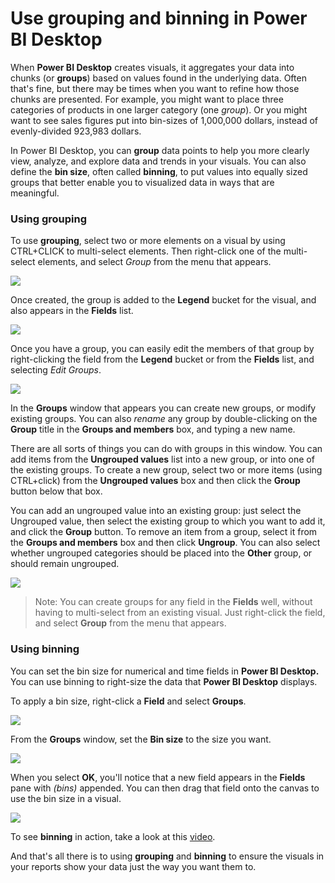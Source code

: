 <properties
   pageTitle="Use grouping and binning in Power BI Desktop"
   description="Learn how to group and bin elements in Power BI Desktop"
   services="powerbi"
   documentationCenter=""
   authors="davidiseminger"
   manager="mblythe"
   backup=""
   editor=""
   tags=""
   qualityFocus="no"
   qualityDate=""/>

<tags
   ms.service="powerbi"
   ms.devlang="NA"
   ms.topic="article"
   ms.tgt_pltfrm="NA"
   ms.workload="powerbi"
   ms.date="03/01/2017"
   ms.author="davidi"/>

# Use grouping and binning in Power BI Desktop

When **Power BI Desktop** creates visuals, it aggregates your data into chunks (or **groups**) based on values found in the underlying data. Often that's fine, but there may be times when you want to refine how those chunks are presented. For example, you might want to place three categories of products in one larger category (one *group*). Or you might want to see sales figures put into bin-sizes of 1,000,000 dollars, instead of evenly-divided 923,983 dollars.

In Power BI Desktop, you can **group** data points to help you more clearly view, analyze, and explore data and trends in your visuals. You can also define the **bin size**, often called **binning**, to put values into equally sized groups that better enable you to visualized data in ways that are meaningful.

### Using grouping

To use **grouping**, select two or more elements on a visual by using CTRL+CLICK to multi-select elements. Then right-click one of the multi-select elements, and select *Group* from the menu that appears.

![](media/powerbi-desktop-grouping-and-binning/grouping-binning_1.png)

Once created, the group is added to the **Legend** bucket for the visual, and also appears in the **Fields** list.

![](media/powerbi-desktop-grouping-and-binning/grouping-binning_2.png)

Once you have a group, you can easily edit the members of that group by right-clicking the field from the **Legend** bucket or from the **Fields** list, and selecting *Edit Groups*.

![](media/powerbi-desktop-grouping-and-binning/grouping-binning_3.png)

In the **Groups** window that appears you can create new groups, or modify existing groups. You can also *rename* any group by double-clicking on the **Group** title in the **Groups and members** box, and typing a new name.

There are all sorts of things you can do with groups in this window. You can add items from the **Ungrouped values** list into a new group, or into one of the existing groups. To create a new group, select two or more items (using CTRL+click) from the **Ungrouped values** box and then click the **Group** button below that box.

You can add an ungrouped value into an existing group: just select the Ungrouped value, then select the existing group to which you want to add it, and click the **Group** button. To remove an item from a group, select it from the **Groups and members** box and then click **Ungroup**. You can also select whether ungrouped categories should be placed into the **Other** group, or should remain ungrouped.

![](media/powerbi-desktop-grouping-and-binning/grouping-binning_4.png)

> Note: You can create groups for any field in the **Fields** well, without having to multi-select from an existing visual. Just right-click the field, and select **Group** from the menu that appears.

### Using binning

You can set the bin size for numerical and time fields in **Power BI Desktop.** You can use binning to right-size the data that **Power BI Desktop** displays.

To apply a bin size, right-click a **Field** and select **Groups**.

![](media/powerbi-desktop-grouping-and-binning/grouping-binning_5.png)

From the **Groups** window, set the **Bin size** to the size you want.

![](media/powerbi-desktop-grouping-and-binning/grouping-binning_6.png)

When you select **OK**, you'll notice that a new field appears in the **Fields** pane with *(bins)* appended. You can then drag that field onto the canvas to use the bin size in a visual.

![](media/powerbi-desktop-grouping-and-binning/grouping-binning_7.png)

To see **binning** in action, take a look at this [video](https://youtu.be/UXEYSvgvMaQ?t=12m17s).

And that's all there is to using **grouping** and **binning** to ensure the visuals in your reports show your data just the way you want them to.
